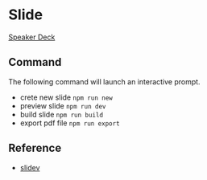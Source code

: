 # Slide

[Speaker Deck](https://speakerdeck.com/ken7253)

## Command

The following command will launch an interactive prompt.

- crete new slide `npm run new`
- preview slide `npm run dev`
- build slide `npm run build`
- export pdf file `npm run export`

## Reference

- [slidev](https://ja.sli.dev/)
